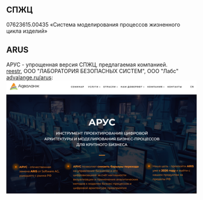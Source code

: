 ## СПЖЦ
07623615.00435 «Система моделирования процессов жизненного цикла изделий»

## ARUS 
АРУС - упрощенная версия СПЖЦ, предлагаемая компанией.  
[reestr](https://reestr.digital.gov.ru/reestr/2993098/?sphrase_id=5710114), ООО "ЛАБОРАТОРИЯ БЕЗОПАСНЫХ СИСТЕМ", ООО "Лабс"  
[advalange.ru/arus](https://advalange.ru/arus):
![ARuS vs ARiS](arus.png)  
